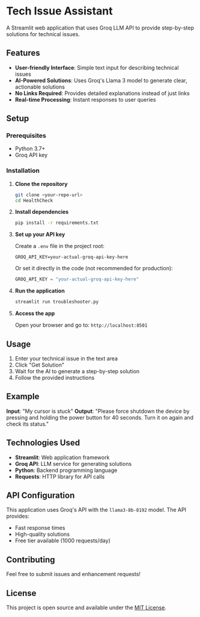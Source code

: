 # Tech Issue Assistant

A Streamlit web application that uses Groq LLM API to provide step-by-step solutions for technical issues.

## Features

- **User-friendly Interface**: Simple text input for describing technical issues
- **AI-Powered Solutions**: Uses Groq's Llama 3 model to generate clear, actionable solutions
- **No Links Required**: Provides detailed explanations instead of just links
- **Real-time Processing**: Instant responses to user queries

## Setup

### Prerequisites

- Python 3.7+
- Groq API key

### Installation

1. **Clone the repository**
   ```bash
   git clone <your-repo-url>
   cd HealthCheck
   ```

2. **Install dependencies**
   ```bash
   pip install -r requirements.txt
   ```

3. **Set up your API key**
   
   Create a `.env` file in the project root:
   ```
   GROQ_API_KEY=your-actual-groq-api-key-here
   ```
   
   Or set it directly in the code (not recommended for production):
   ```python
   GROQ_API_KEY = "your-actual-groq-api-key-here"
   ```

4. **Run the application**
   ```bash
   streamlit run troubleshooter.py
   ```

5. **Access the app**
   
   Open your browser and go to: `http://localhost:8501`

## Usage

1. Enter your technical issue in the text area
2. Click "Get Solution"
3. Wait for the AI to generate a step-by-step solution
4. Follow the provided instructions

## Example

**Input**: "My cursor is stuck"
**Output**: "Please force shutdown the device by pressing and holding the power button for 40 seconds. Turn it on again and check its status."

## Technologies Used

- **Streamlit**: Web application framework
- **Groq API**: LLM service for generating solutions
- **Python**: Backend programming language
- **Requests**: HTTP library for API calls

## API Configuration

This application uses Groq's API with the `llama3-8b-8192` model. The API provides:
- Fast response times
- High-quality solutions
- Free tier available (1000 requests/day)

## Contributing

Feel free to submit issues and enhancement requests!

## License

This project is open source and available under the [MIT License](LICENSE). 